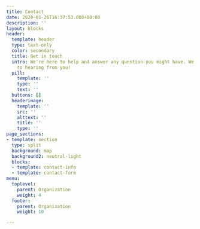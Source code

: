 ```yaml
---
title: Contact
date: 2020-01-26T16:37:53.000+00:00
description: ''
layout: blocks
header:
  template: header
  type: text-only
  color: secondary
  title: Get in touch
  intro: We're here to help and answer any question you might have. We look forward
    to hearing from you!
  pill:
    template: ''
    type: ''
    text: ''
  buttons: []
  headerimage:
    template: ''
    src: ''
    alttext: ''
    title: ''
    type: ''
page_sections:
- template: section
  type: split
  background: map
  background2: neutral-light
  blocks:
  - template: contact-info
  - template: contact-form
menu:
  toplevel:
    parent: Organization
    weight: 4
  footer:
    parent: Organization
    weight: 10

---
```

